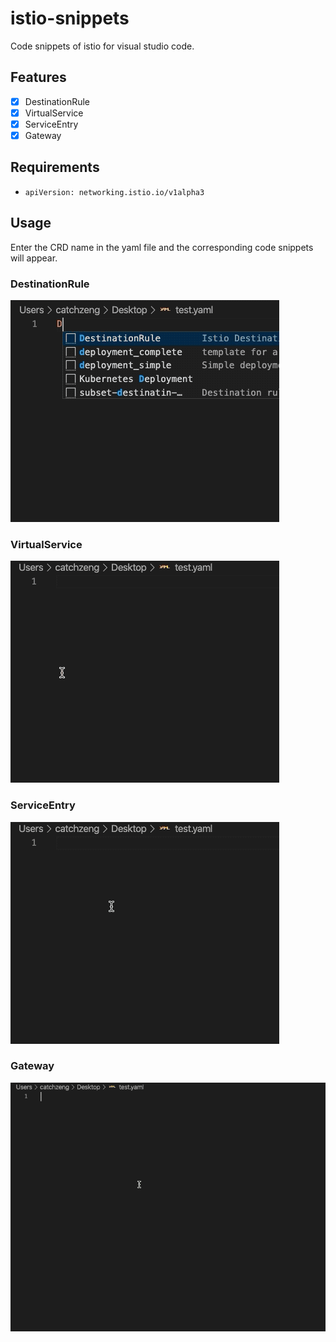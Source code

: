 # istio-snippets

Code snippets of istio for visual studio code.

## Features

- [x] DestinationRule
- [x] VirtualService
- [x] ServiceEntry
- [x] Gateway

## Requirements

- `apiVersion: networking.istio.io/v1alpha3`

## Usage

Enter the CRD name in the yaml file and the corresponding code snippets will appear.

### DestinationRule

![DestinationRule](https://raw.githubusercontent.com/MakeOptim/istio-snippets/master/images/DestinationRule.gif)

### VirtualService

![VirtualService](https://raw.githubusercontent.com/MakeOptim/istio-snippets/master/images/VirtualService.gif)

### ServiceEntry

![ServiceEntry](https://raw.githubusercontent.com/MakeOptim/istio-snippets/master/images/ServiceEntry.gif)

### Gateway

![Gateway](https://raw.githubusercontent.com/MakeOptim/istio-snippets/master/images/Gateway.gif)
